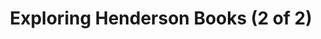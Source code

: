 ---
title: "Exploring Henderson Books (2 of 2)"
layout: picture
picture: "/assets/camera-roll/2018/2018-02-01-exploring-henderson-books-2/20180201_214507838_iOS.jpg"
thumbnail: "/assets/camera-roll/2018/2018-02-01-exploring-henderson-books-2/20180201_214507838_iOS.jpg"
tags:
  - photograph
  - bookstore
  - Henderson Books
  - Bellingham
---
